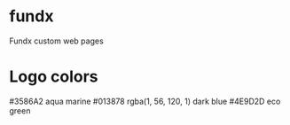 # fundx
Fundx custom web pages


Logo colors
============================
#3586A2		                       aqua marine
#013878		rgba(1, 56, 120, 1)    dark blue
#4E9D2D		                       eco green
